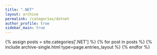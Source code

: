 ```yaml
---
title: ".NET"
layout: archive
permalink: /categories/dotnet
author_profile: true
sidebar_main: true
---
```


{% assign posts = site.categories['.NET'] %}
{% for post in posts %} {% include archive-single.html type=page.entries_layout %} 
{% endfor %}